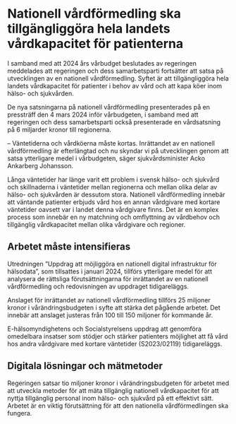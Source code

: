 # Nationell vårdförmedling ska tillgängliggöra hela landets vårdkapacitet för patienterna

I samband med att 2024 års vårbudget beslutades av regeringen meddelades att regeringen och dess samarbetsparti fortsätter att satsa på utvecklingen av en nationell vårdförmedling. Syftet är att tillgängliggöra hela landets vårdkapacitet för patienter i behov av vård och att kapa köer inom hälso\- och sjukvården.


De nya satsningarna på nationell vårdförmedling presenterades på en pressträff den 4 mars 2024 inför vårbudgeten, i samband med att regeringen och dess samarbetsparti också presenterade en vårdsatsning på 6 miljarder kronor till regionerna.

– Väntetiderna och vårdköerna måste kortas. Inrättandet av en nationell vårdförmedling är efterlängtad och nu skyndar vi på utvecklingen genom att satsa ytterligare medel i vårbudgeten, säger sjukvårdsminister Acko Ankarberg Johansson.

Långa väntetider har länge varit ett problem i svensk hälso\- och sjukvård och skillnaderna i väntetider mellan regionerna och mellan olika delar av hälso\- och sjukvården är dessutom stora. Nationell vårdförmedling innebär att väntande patienter erbjuds vård hos en annan vårdgivare med kortare väntetider oavsett var i landet denna vårdgivare finns. Det är en komplex process som innebär en ny matchning och omflyttning av vårdbehov och tillgänglig vårdkapacitet mellan olika vårdgivare och regioner.

## Arbetet måste intensifieras

Utredningen ”Uppdrag att möjliggöra en nationell digital infrastruktur för hälsodata”, som tillsattes i januari 2024, tillförs ytterligare medel för att analysera de rättsliga förutsättningarna för inrättandet av en nationell vårdförmedling och redovisningen av uppdraget tidigareläggs.

Anslaget för inrättandet av nationell vårdförmedling tillförs 25 miljoner kronor i vårändringsbudgeten i syfte att stärka det pågående arbetet. Det innebär att anslaget justeras från 100 till 150 miljoner för kommande år.

E\-hälsomyndighetens och Socialstyrelsens uppdrag att genomföra omedelbara insatser som stödjer och stärker patienters möjlighet att få vård hos andra vårdgivare med kortare väntetider (S2023/02119\) tidigareläggs.

## Digitala lösningar och mätmetoder

Regeringen satsar tio miljoner kronor i vårändringsbudgeten för arbetet med att utveckla metoder för att mäta tillgänglig nationell vårdkapacitet för att nyttja tillgänglig personal inom hälso\- och sjukvård på ett effektivt sätt. Arbetet är en viktig förutsättning för att den nationella vårdförmedlingen ska fungera.

